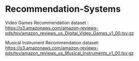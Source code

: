# Recommendation-Systems
Video Games Recommendation dataset : https://s3.amazonaws.com/amazon-reviews-pds/tsv/amazon_reviews_us_Digital_Video_Games_v1_00.tsv.gz

Musical Instrument Recommendation dataset: https://s3.amazonaws.com/amazon-reviews-pds/tsv/amazon_reviews_us_Musical_Instruments_v1_00.tsv.gz

